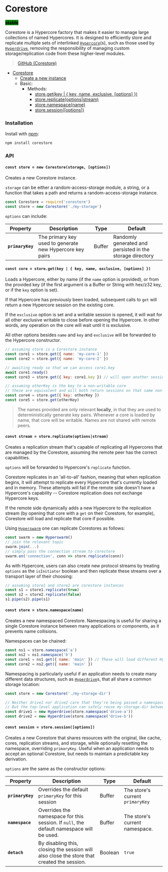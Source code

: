 # Corestore

<mark style="background-color:green;">**stable**</mark>

Corestore is a Hypercore factory that makes it easier to manage large collections of named Hypercores. It is designed to efficiently store and replicate multiple sets of interlinked [`Hypercore`](../building-blocks/hypercore.md)(s), such as those used by [`Hyperdrive`](../building-blocks/hyperdrive.md), removing the responsibility of managing custom storage/replication code from these higher-level modules.

> [GitHub (Corestore)](https://github.com/holepunchto/corestore)

* [Corestore](corestore.md#installation)
  * [Create a new instance](corestore.md#const-store--new-corestorestorage-options)
  * Basic:
    * Methods:
      * [store.get(key | { key, name, exclusive, \[options\] })](corestore.md#const-core-store.get-key-or-key-name-exclusive-options)
      * [store.replicate(options|stream)](corestore.md#const-stream-store.replicate-options-or-stream)
      * [store.namespace(name)](corestore.md#const-store-store.namespace-name)
      * [store.session(\[options\])](corestore.md#const-session-store.session-options)

### Installation

Install with [npm](https://www.npmjs.com/):

```bash
npm install corestore
```

### API

#### **`const store = new Corestore(storage, [options])`**

Creates a new Corestore instance.

`storage` can be either a random-access-storage module, a string, or a function that takes a path and returns a random-access-storage instance.

```javascript
const Corestore = require('corestore')
const store = new Corestore('./my-storage')
```

`options` can include:

| Property         | Description                                              | Type   | Default                                                   |
| ---------------- | -------------------------------------------------------- | ------ | --------------------------------------------------------- |
| **`primaryKey`** | The primary key used to generate new Hypercore key pairs | Buffer | Randomly generated and persisted in the storage directory |

#### **`const core = store.get(key | { key, name, exclusive, [options] })`**

Loads a Hypercore, either by name (if the `name` option is provided), or from the provided key (if the first argument is a Buffer or String with hex/z32 key, or if the `key` option is set).

If that Hypercore has previously been loaded, subsequent calls to `get` will return a new Hypercore session on the existing core.

If the `exclusive` option is set and a writable session is opened, it will wait for all other exclusive writable to close before
opening the Hypercore. In other words, any operation on the core will wait until it is exclusive.

All other options besides `name` and `key` and `exclusive` will be forwarded to the Hypercore constructor.

```javascript
// assuming store is a Corestore instance
const core1 = store.get({ name: 'my-core-1' })
const core2 = store.get({ name: 'my-core-2' })

// awaiting ready so that we can access core1.key
await core1.ready()
const core3 = store.get({ key: core1.key }) // will open another session on core1

// assuming otherKey is the key to a non-writable core
// these are equivalent and will both return sessions on that same non-writable core
const core4 = store.get({ key: otherKey })
const core5 = store.get(otherKey)
```

> The names provided are only relevant **locally**, in that they are used to deterministically generate key pairs. Whenever a core is loaded by name, that core will be writable. Names are not shared with remote peers.

#### **`const stream = store.replicate(options|stream)`**

Creates a replication stream that's capable of replicating all Hypercores that are managed by the Corestore, assuming the remote peer has the correct capabilities.

`options` will be forwarded to Hypercore's `replicate` function.

Corestore replicates in an 'all-to-all' fashion, meaning that when replication begins, it will attempt to replicate every Hypercore that's currently loaded and in memory. These attempts will fail if the remote side doesn't have a Hypercore's capability -- Corestore replication does not exchange Hypercore keys.

If the remote side dynamically adds a new Hypercore to the replication stream (by opening that core with a `get` on their Corestore, for example), Corestore will load and replicate that core if possible.

Using [`Hyperswarm`](../building-blocks/hyperswarm.md) one can replicate Corestores as follows:

```javascript
const swarm = new Hyperswarm()
// join the relevant topic
swarm.join(...)
// simply pass the connection stream to corestore
swarm.on('connection', conn => store.replicate(conn))
```

As with Hypercore, users can also create new protocol streams by treating `options` as the `isInitiator` boolean and then replicate these streams over a transport layer of their choosing:

```javascript
// assuming store1 and store2 are corestore instances
const s1 = store1.replicate(true)
const s2 = store2.replicate(false)
s1.pipe(s2).pipe(s1)
```

#### **`const store = store.namespace(name)`**

Creates a new namespaced Corestore. Namespacing is useful for sharing a single Corestore instance between many applications or components, as it prevents name collisions.

Namespaces can be chained:

```javascript
const ns1 = store.namespace('a')
const ns2 = ns1.namespace('b')
const core1 = ns1.get({ name: 'main' }) // These will load different Hypercores
const core2 = ns2.get({ name: 'main' })
```

Namespacing is particularly useful if an application needs to create many different data structures, such as [`Hyperdrive`](../building-blocks/hyperdrive.md)s, that all share a common storage location:

```javascript
const store = new Corestore('./my-storage-dir')

// Neither drive1 nor drive2 care that they're being passed a namespaced store.
// But the top-level application can safely reuse my-storage-dir between both.
const drive1 = new Hyperdrive(store.namespace('drive-a'))
const drive2 = new Hyperdrive(store.namespace('drive-b'))
```

#### `const session = store.session([options])`

Creates a new Corestore that shares resources with the original, like cache, cores, replication streams, and storage, while optionally resetting the namespace, overriding `primaryKey`. Useful when an application needs to accept an optional Corestore, but needs to maintain a predictable key derivation.

`options` are the same as the constructor options:

| Property         | Description                                                                             | Type   | Default                          |
| ---------------- | --------------------------------------------------------------------------------------- | ------ | -------------------------------- |
| **`primaryKey`** | Overrides the default `primaryKey` for this session                                     | Buffer | The store's current `primaryKey` |
| **`namespace`**  | Overrides the namespace for this session. If `null`, the default namespace will be used. | Buffer | The store's current namespace.   |
| **`detach`**    | By disabling this, closing the session will also close the store that created the session. | Boolean | `true`   |

